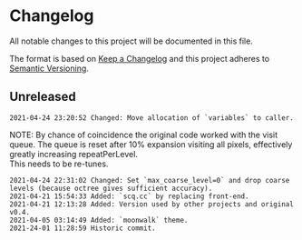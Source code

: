 # Changelog

All notable changes to this project will be documented in this file.

The format is based on [Keep a Changelog](http://keepachangelog.com/en/1.0.0/)
and this project adheres to [Semantic Versioning](http://semver.org/spec/v2.0.0.html).

## Unreleased

```
2021-04-24 23:20:52 Changed: Move allocation of `variables` to caller.
```

NOTE: By chance of coincidence the original code worked with the visit queue.
      The queue is reset after 10% expansion visiting all pixels, effectively greatly increasing repeatPerLevel.  
      This needs to be re-tunes.

```
2021-04-24 22:31:02 Changed: Set `max_coarse_level=0` and drop coarse levels (because octree gives sufficient accuracy). 
2021-04-21 15:54:33 Added: `scq.cc` by replacing front-end.
2021-04-21 12:13:28 Added: Version used by other projects and original v0.4.
2021-04-05 03:14:49 Added: `moonwalk` theme.
2021-24-01 11:28:59 Historic commit.
```
